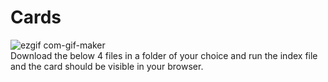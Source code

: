 # Cards
![ezgif com-gif-maker](https://user-images.githubusercontent.com/46564084/101783746-a3523c80-3b20-11eb-8438-c5750cf374af.gif)
<br>
Download the below 4 files in a folder of your choice and run the index file and the card should be visible in your browser.
